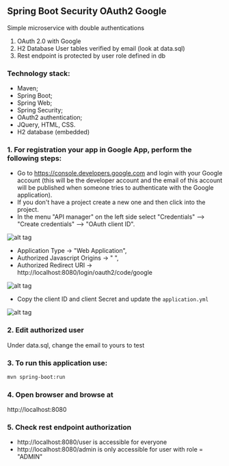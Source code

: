 ## Spring Boot Security OAuth2 Google 
 
Simple microservice with double authentications 
1. OAuth 2.0 with Google 
2. H2 Database User tables verified by email (look at data.sql)
3. Rest endpoint is protected by user role defined in db

### Technology stack:

* Maven;
* Spring Boot;
* Spring Web;
* Spring Security;
* OAuth2 authentication;
* JQuery, HTML, CSS.
* H2 database (embedded)

### 1. For registration your app in Google App, perform the following steps:

* Go to https://console.developers.google.com and login with your Google account (this will be the developer account and the email of this account will be published when someone tries to authenticate with the Google application).
* If you don't have a project create a new one and then click into the project.
* In the menu "API manager" on the left side select "Credentials" --> "Create credentials" --> "OAuth client ID".

![alt tag](http://i.piccy.info/i9/c88b72e2d85f9a5a754bde87266d2d53/1480693194/70408/1085055/oauth1.jpg)

* Application Type -> "Web Application",
* Authorized Javascript Origins -> " ", 
* Authorized Redirect URI -> http://localhost:8080/login/oauth2/code/google

![alt tag](http://i.piccy.info/i9/a5cd6bb69a9e8a243a31386341c57245/1480693875/89876/1085055/oauth2.jpg)

* Copy the client ID and client Secret and update the `application.yml`

![alt tag](http://i.piccy.info/i9/9b536cd9e0b49d8a1199df529a47719c/1480698351/29528/1085055/oauth3.jpg)
  
### 2. Edit authorized user
Under data.sql, change the email to yours to test

### 3. To run this application use:

```bash
mvn spring-boot:run
  ```

### 4. Open browser and browse at 
http://localhost:8080


### 5. Check rest endpoint authorization
* http://localhost:8080/user is accessible for everyone
* http://localhost:8080/admin is only accessible for user with role = "ADMIN"


